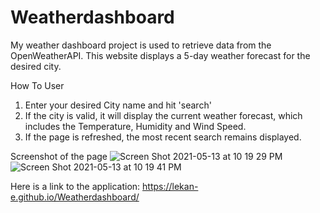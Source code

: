 # Weatherdashboard
My weather dashboard project is used to retrieve data from the OpenWeatherAPI. 
This website displays a 5-day weather forecast for the desired city.

How To User
1. Enter your desired City name and hit 'search'
2. If the city is valid, it will display the current weather forecast, which includes the Temperature, Humidity and Wind Speed.
3. If the page is refreshed, the most recent search remains displayed.

Screenshot of the page
![Screen Shot 2021-05-13 at 10 19 29 PM](https://user-images.githubusercontent.com/77750253/118210992-56f58a80-b439-11eb-8e6c-90f0cc9e1df3.png)
![Screen Shot 2021-05-13 at 10 19 41 PM](https://user-images.githubusercontent.com/77750253/118210997-5b21a800-b439-11eb-8bde-db9b5d891239.png)

Here is a link to the application:
https://lekan-e.github.io/Weatherdashboard/

